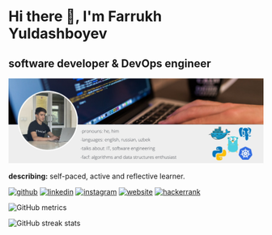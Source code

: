 # Hi there 👋, I'm Farrukh Yuldashboyev
## software developer & DevOps engineer
![software developer & DevOps engineer](https://github.com/yuldashboev/yuldashboev/blob/main/PDFtoJPG.me-1.jpg)

**describing:** self-paced, active and reflective learner.

[<img src='https://cdn.jsdelivr.net/npm/simple-icons@3.0.1/icons/github.svg' alt='github' height='40'>](https://github.com/yuldashboev)  [<img src='https://cdn.jsdelivr.net/npm/simple-icons@3.0.1/icons/linkedin.svg' alt='linkedin' height='40'>](https://www.linkedin.com/in/yuldashboev/)  [<img src='https://cdn.jsdelivr.net/npm/simple-icons@3.0.1/icons/instagram.svg' alt='instagram' height='40'>](https://www.instagram.com/yuldashboevf/)  [<img src='https://cdn.jsdelivr.net/npm/simple-icons@3.0.1/icons/icloud.svg' alt='website' height='40'>](https://fyacademy.pythonanywhere.com)  [<img src='https://cdn.jsdelivr.net/npm/simple-icons@3.0.1/icons/hackerrank.svg' alt='hackerrank' height='40'>](https://hackerrank.com/fyacademy_conta1)  

<!--[![trophy](https://github-profile-trophy.vercel.app/?username=yuldashboev)](https://github.com/ryo-ma/github-profile-trophy) -->

![GitHub metrics](https://metrics.lecoq.io/yuldashboev)  

![GitHub streak stats](https://github-readme-streak-stats.herokuapp.com/?user=yuldashboev)  
